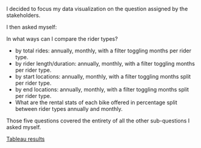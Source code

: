 I decided to focus my data visualization on the question assigned by the stakeholders.


I then asked myself:

In what ways can I compare the rider types?

* by total rides: annually, monthly, with a filter toggling months per rider type.
* by rider length/duration: annually, monthly, with a filter toggling months per rider type.
* by start locations: annually, monthly, with a filter toggling months split per rider type.
* by end locations: annually, monthly, with a filter toggling months split per rider type.
* What are the rental stats of each bike offered in percentage split between rider types annually and monthly.

Those five questions covered the entirety of all the other sub-questions I asked myself.


[Tableau results](https://public.tableau.com/app/profile/matt.johnson.0304/viz/CaseStudy1_16884106053400/CaseStudy1)
